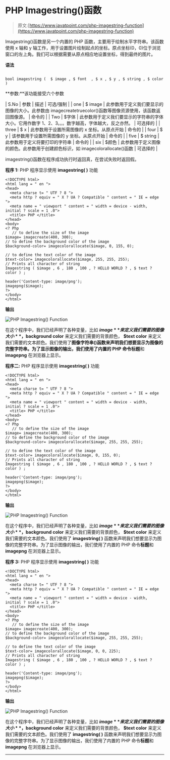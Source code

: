# PHP Imagestring()函数

> 原文:[https://www.javatpoint.com/php-imagestring-function](https://www.javatpoint.com/php-imagestring-function)

Imagestring()函数是另一个内置的 PHP 函数，主要用于绘制水平字符串。该函数使用 x 轴和 y 轴工作，用于设置图片绘制起点的坐标。原点坐标(0，0)位于浏览窗口的左上角。我们可以根据需要从原点相应地设置坐标，得到最终的图片。

**语法**

```

bool imagestring (  $ image , $ font  , $ x , $ y , $ string , $ color )

```

**参数:**该功能接受六个参数

| S.No | 参数 | 描述 | 可选/强制 |
| one | $ image | 此参数用于定义我们要显示的图像的大小。此参数由 imagecreatetruecolor()函数等图像资源使用，该函数返回图像源。 | 命令的 |
| Two | $字体 | 此参数用于定义我们要显示的字符串的字体大小。它用作数字 1、2、3。。。数字越高，字体越大，反之亦然。 | 可选择的 |
| three | $ x | 此参数用于设置所需图像的 x 坐标。从原点开始 | 命令的 |
| four | $ y | 该参数用于设置所需图像的 y 坐标。从原点开始 | 命令的 |
| five | $ string | 此参数用于定义将要打印的字符串 | 命令的 |
| six | $颜色 | 此参数用于定义图像的颜色。此参数用于创建颜色标识，如 imagecolorallocate()函数 | 可选择的 |

imagestring()函数在程序成功执行时返回真，在尝试失败时返回假。

**程序 1:** PHP 程序显示使用 **imagestring( )** 功能

```
<!DOCTYPE html>
<html lang = " en ">
<head>
  <meta charse t= " UTF ? 8 ">
  <meta http ? equiv = " X ? UA ? Compatible " content = " IE = edge ">
  <meta name = " viewport " content = " width = device - width, initial ? scale = 1 .0">
  <title> PHP </title>
</head>
<body>
<? Php
   // to define the size of the image
$image= imagecreate(400, 300);
// to define the background color of the image
$background-color= imagecolorallocate($image, 0, 155, 0);

// to define the text color of the image
$text-color= imagecolorallocate($image, 255, 255, 255);
// Prints all character of string 
Imagestring ( $image , 6 , 180 , 100 , ? HELLO WORLD ? , $ text ? color ) ;

header('Content-type: image/png');
imagepng($image);
?>
</body>
</html>

```

**输出**

![PHP Imagestring() Function](../Images/0dc8f0d796b00f1fe23d87f9b34f0e3a.png)

在这个程序中，我们已经声明了各种变量，比如 **$image** 来定义我们需要的图像大小**，$background color** 来定义我们需要的背景颜色， **$text color** 来定义我们需要的文本颜色。我们使用了**图像字符串()**函数来声明我们想要显示为图像的完整字符串。为了显示图像的输出，我们使用了内置的 PHP 命令**标题**和 **imagepng** 在浏览器上显示。

**程序二:** PHP 程序显示使用 **imagestring( )** 功能

```
<!DOCTYPE html>
<html lang = " en ">
<head>
  <meta charse t= " UTF ? 8 ">
  <meta http ? equiv = " X ? UA ? Compatible " content = " IE = edge ">
  <meta name = " viewport " content = " width = device - width, initial ? scale = 1 .0">
  <title> PHP </title>
</head>
<body>
<? Php
   // to define the size of the image
$image= imagecreate(400, 300);
// to define the background color of the image
$background-color= imagecolorallocate($image, 255, 255, 255);

// to define the text color of the image
$text-color= imagecolorallocate($image, 0, 155, 0);
// Prints all character of string 
Imagestring ( $image , 6 , 180 , 100 , ? HELLO WORLD ? , $ text ? color ) ;

header('Content-type: image/png');
imagepng($image);
?>
</body>
</html>

```

**输出**

![PHP Imagestring() Function](../Images/d007898b9ce2ae8532c64494074a3e75.png)

在这个程序中，我们已经声明了各种变量，比如 **$image** 来定义我们需要的图像大小**，$background color** 来定义我们需要的背景颜色， **$text color** 来定义我们需要的文本颜色。我们使用了 **imagestring( )** 函数来声明我们想要显示为图像的完整字符串。为了显示图像的输出，我们使用了内置的 PHP 命令**标题**和 **imagepng** 在浏览器上显示。

**程序 3:** PHP 程序显示使用 **imagestring( )** 功能

```
<!DOCTYPE html>
<html lang = " en ">
<head>
  <meta charse t= " UTF ? 8 ">
  <meta http ? equiv = " X ? UA ? Compatible " content = " IE = edge ">
  <meta name = " viewport " content = " width = device - width, initial ? scale = 1 .0">
  <title> PHP </title>
</head>
<body>
<? Php
   // to define the size of the image
$image= imagecreate(400, 300);
// to define the background color of the image
$background-color= imagecolorallocate($image, 255, 255, 255);

// to define the text color of the image
$text-color= imagecolorallocate($image, 0, 0, 225);
// Prints all character of string 
Imagestring ( $image , 6 , 180 , 100 , ? HELLO WORLD ? , $ text ? color ) ;

header('Content-type: image/png');
imagepng($image);
?>
</body>
</html>

```

**输出**

![PHP Imagestring() Function](../Images/11cd3f323baf9ce81ffad59fc595eb80.png)

在这个程序中，我们已经声明了各种变量，比如 **$image** 来定义我们需要的图像大小**，$background color** 来定义我们需要的背景颜色， **$text color** 来定义我们需要的文本颜色。我们使用了 **imagestring( )** 函数来声明我们想要显示为图像的完整字符串。为了显示图像的输出，我们使用了内置的 PHP 命令**标题**和 **imagepng** 在浏览器上显示。

* * *